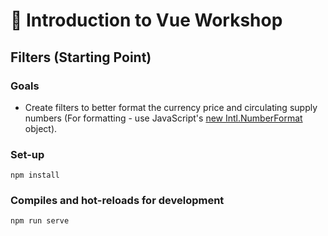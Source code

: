 # 💪 Introduction to Vue Workshop

## Filters (Starting Point)

### Goals

* Create filters to better format the currency price and circulating supply numbers (For formatting - use JavaScript's [new Intl.NumberFormat](https://developer.mozilla.org/en-US/docs/Web/JavaScript/Reference/Global_Objects/NumberFormat) object).

### Set-up

```
npm install
```

### Compiles and hot-reloads for development
```
npm run serve
```
